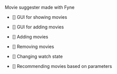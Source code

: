 Movie suggester made with Fyne

- [] GUI for showing movies
- [] GUI for adding movies

- [] Adding movies
- [] Removing movies
- [] Changing watch state
- [] Recommending movies based on parameters
